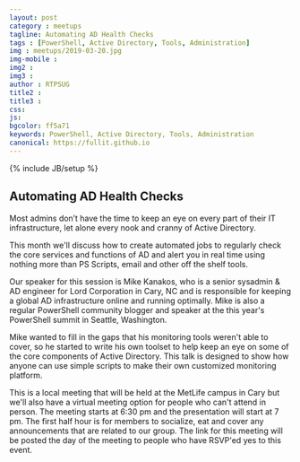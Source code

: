 ```yaml
---
layout: post
category : meetups
tagline: Automating AD Health Checks
tags : [PowerShell, Active Directory, Tools, Administration]
img : meetups/2019-03-20.jpg
img-mobile : 
img2 : 
img3 : 
author : RTPSUG
title2 : 
title3 : 
css: 
js: 
bgcolor: ff5a71
keywords: PowerShell, Active Directory, Tools, Administration
canonical: https://fullit.github.io
---
```

{% include JB/setup %}

## Automating AD Health Checks

Most admins don’t have the time to keep an eye on every part of their IT infrastructure, let alone every nook and cranny of Active Directory.<!--more-->

This month we'll discuss how to create automated jobs to regularly check the core services and functions of AD and alert you in real time using nothing more than PS Scripts, email and other off the shelf tools.

Our speaker for this session is Mike Kanakos, who is a senior sysadmin & AD engineer for Lord Corporation in Cary, NC and is responsible for keeping a global AD infrastructure online and running optimally. Mike is also a regular PowerShell community blogger and speaker at the this year's PowerShell summit in Seattle, Washington.

Mike wanted to fill in the gaps that his monitoring tools weren't able to cover, so he started to write his own toolset to help keep an eye on some of the core components of Active Directory. This talk is designed to show how anyone can use simple scripts to make their own customized monitoring platform.

This is a local meeting that will be held at the MetLife campus in Cary but we'll also have a virtual meeting option for people who can't attend in person. The meeting starts at 6:30 pm and the presentation will start at 7 pm. The first half hour is for members to socialize, eat and cover any announcements that are related to our group. The link for this meeting will be posted the day of the meeting to people who have RSVP'ed yes to this event.

